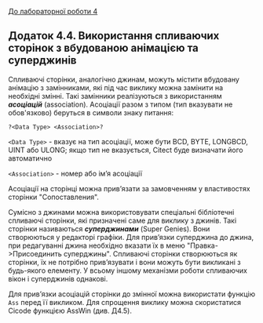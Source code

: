 [До лабораторної роботи 4](lab4.md)

## Додаток 4.4. Використання спливаючих сторінок з вбудованою анімацією та суперджинів  

Спливаючі сторінки, аналогічно джинам, можуть містити вбудовану анімацію з замінниками, які під час виклику можна замінити на необхідні змінні. Такі замінники реалізуються з використанням ***асоціацій*** (association). Асоціації разом з типом (тип вказувати не обов'язково) беруться в символи знаку питання:

```
?<Data Type> <Association>?
```

`<Data Type>` - вказує на тип асоціації, може бути BCD, BYTE, LONGBCD, UINT або ULONG; якщо тип не вказується, Citect буде визначати його автоматично   

`<Association>` - номер або ім’я асоціації 

Асоціації на сторінці можна прив’язати за замовченням у властивостях сторінки "Сопоставления". 

Сумісно з джинами можна використовувати спеціальні бібліотечні спливаючі сторінки, які призначені саме для виклику з джинів. Такі сторінки називаються ***суперджинами*** (Super Genies). Вони створюються у редакторі графіки. Для прив’язки суперджина до джина, при редагуванні джина необхідно вказати їх в меню "Правка->Присоединить суперджины". Спливаючі сторінки створюються як сторінки, їх не потрібно прив’язувати і вони можуть бути викликані з будь-якого елементу. У всьому іншому механізми роботи спливаючих вікон і суперджинів однакові.

Для прив’язки асоціацій сторінки до змінної можна використати функцію `Ass` перед її викликом. Для спрощення виклику можна скористатися Cicode функцією AssWin (див. Д4.5).      

